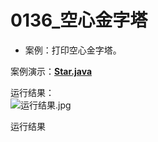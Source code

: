 # 0136_空心金字塔

- 案例：打印空心金字塔。

案例演示：**[Star.java](https://github.com/dnx00/Notes_on_the_Course_of_Han_Shunping_Gradually_Learning_Java/blob/main/Chapter05_%E7%A8%8B%E5%BA%8F%E6%8E%A7%E5%88%B6%E7%BB%93%E6%9E%84/0136_%E7%A9%BA%E5%BF%83%E9%87%91%E5%AD%97%E5%A1%94/Star.java)**

运行结果：  
![运行结果.jpg](https://github.com/dnx00/Notes_on_the_Course_of_Han_Shunping_Gradually_Learning_Java/blob/main/Chapter05_%E7%A8%8B%E5%BA%8F%E6%8E%A7%E5%88%B6%E7%BB%93%E6%9E%84/0136_%E7%A9%BA%E5%BF%83%E9%87%91%E5%AD%97%E5%A1%94/%E8%BF%90%E8%A1%8C%E7%BB%93%E6%9E%9C.jpg)

运行结果
